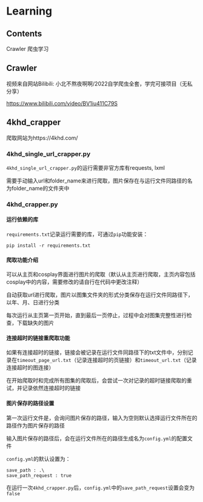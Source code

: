 # Learning

## Contents

Crawler 爬虫学习

## Crawler

视频来自网站Bilibili: 小北不熬夜啊啊/2022自学爬虫全套，学完可接项目（无私分享）

https://www.bilibili.com/video/BV1iu411C79S

## 4khd_crapper

爬取网站为https://4khd.com/

### 4khd_single_url_crapper.py

`4khd_single_url_crapper.py`的运行需要非官方库有requests, lxml

需要手动输入url和folder_name来进行爬取，图片保存在与运行文件同路径的名为folder_name的文件夹中

### 4khd_crapper.py

#### 运行依赖的库

`requirements.txt`记录运行需要的库，可通过`pip`功能安装：

```
pip install -r requirements.txt
```

#### 爬取功能介绍

可以从主页和cosplay界面进行图片的爬取（默认从主页进行爬取，主页内容包括cosplay中的内容，需要修改的请自行在代码中更改注释）

自动获取url进行爬取，图片以图集文件夹的形式分类保存在运行文件同路径下，以年、月、日进行分类

每次运行从主页第一页开始，直到最后一页停止，过程中会对图集完整性进行检查，下载缺失的图片

#### 连接超时的链接重爬取功能

如果有连接超时的链接，链接会被记录在运行文件同路径下的txt文件中，分别记录在`timeout_page_url.txt`（记录连接超时的页链接）和`timeout_url.txt`（记录连接超时的图连接）

在开始爬取时和完成所有图集的爬取后，会尝试一次对记录的超时链接爬取的重试，并记录依然连接超时的链接

#### 图片保存的路径设置

第一次运行文件是，会询问图片保存的路径，输入为空则默认选择运行文件所在的路径作为图片保存的路径

输入图片保存的路径后，会在运行文件所在的路径生成名为`config.yml`的配置文件

`config.yml`的默认设置为：

```
save_path : .\
save_path_request : true
```

在运行一次`4khd_crapper.py`后，`config.yml`中的`save_path_request`设置会变为`false`
